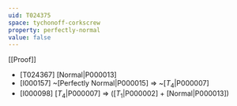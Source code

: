 ```yaml
---
uid: T024375
space: tychonoff-corkscrew
property: perfectly-normal
value: false
---
```

[[Proof]]

* [T024367] [Normal|P000013]
* [I000157] ~[Perfectly Normal|P000015] => ~[$T_4$|P000007]
* [I000098] [$T_4$|P000007] => ([$T_1$|P000002] + [Normal|P000013])

